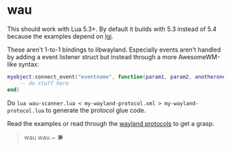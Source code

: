 # wau

This should work with Lua 5.3+. By default it builds with 5.3 instead of 5.4 because the examples depend on [lgi](https://github.com/pavouk/lgi/).

These aren't 1-to-1 bindings to libwayland. Especially events aren't handled by adding a event listener struct but instead through a more AwesomeWM-like syntax:

```lua
myobject:connect_event("eventname", function(param1, param2, anotherone)
    -- do stuff here
end)
```

Do `lua wau-scanner.lua < my-wayland-protocol.xml > my-wayland-protocol.lua` to generate the protocol glue code.

Read the examples or read through the [wayland protocols](https://wayland.app/protocols/) to get a grasp.

> wau wau     *~ 🐕*

